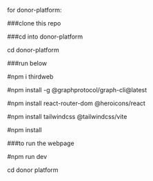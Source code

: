 for donor-platform:

###clone this repo

###cd into donor-platform

cd donor-platform

###run below

#npm i thirdweb

#npm install -g @graphprotocol/graph-cli@latest

#npm install react-router-dom @heroicons/react 

#npm install tailwindcss @tailwindcss/vite

#npm install

###to run the webpage

#npm run dev

cd donor platform
